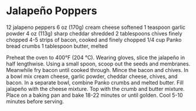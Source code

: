 # Jalapeño Poppers

12 jalapeno peppers
6 oz (170g) cream cheese softened
1 teaspoon garlic powder
4 oz (113g) sharp cheddar shredded
2 tablespoons chives finely chopped
4-5 strips of bacon, cooked and finely chopped
1/4 cup Panko bread crumbs
1 tablespoon butter, melted

Preheat the oven to 400°F (204 °C).
Wearing gloves, slice the jalapeño in half lengthwise. Using a small spoon, scoop out the seeds and membranes.
Meanwhile fry bacon until cooked through. 
Mince the bacon and chives.
In a bowl mix cream cheese, garlic powder, cheddar cheese, chives, and bacon.
In a separate bowl, combine Panko crumbs and melted butter.
Fill jalapeño with the cheese mixture. Top with the crumb and butter mixture.
Place on a baking pan and bake 18-22 minutes or until golden.
Cool 5-10 minutes before serving.